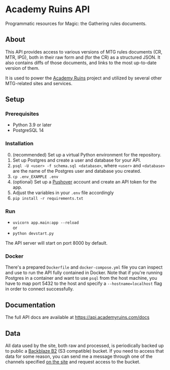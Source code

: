 # Academy Ruins API
Programmatic resources for Magic: the Gathering rules documents.

## About
This API provides access to various versions of MTG rules documents (CR, MTR, IPG), both in their raw form and (for the CR) as a structured JSON. It also contains diffs of those documents, and links to the most up-to-date version of them.

It is used to power the [Academy Ruins](https://github.com/lunakv/academyruins) project and utilized by several other MTG-related sites and services.

## Setup
### Prerequisites
- Python 3.9 or later
- PostgreSQL 14

### Installation
0. (recommended) Set up a virtual Python environment for the repository.
1. Set up Postgres and create a user and database for your API.
2. `psql -U <user> -f schema.sql <database>`, where `<user>` and `<database>` are the name of the Postgres user and database you created.
3. `cp .env_EXAMPLE .env`
4. (optional) Set up a [Pushover](https://pushover.net/) account and create an API token for the app.
5. Adjust the variables in your `.env` file accordingly
6. `pip install -r requirements.txt`

### Run
- `uvicorn app.main:app --reload`  
or
- `python devstart.py`

The API server will start on port 8000 by default.

### Docker
There's a prepared `Dockerfile` and `docker-compose.yml` file you can inspect and use to run the API fully contained in Docker. Note that if you're running Postgres in a container and want to use `psql` from the host machine, you have to map port 5432 to the host and specify a `--hostname=localhost` flag in order to connect successfully.

## Documentation
The full API docs are available at https://api.academyruins.com/docs

## Data
All data used by the site, both raw and processed, is periodically backed up to public a [Backblaze B2](https://www.backblaze.com/b2/) (S3 compatible) bucket. If you need to access that data for some reason, you can send me a message through one of the channels specified [on the site](https://academyruins.com/about) and request access to the bucket. 